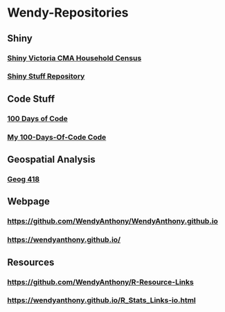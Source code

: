 # Wendy-Repositories

## Shiny
### [Shiny Victoria CMA Household Census](https://wendyanthony.shinyapps.io/VicCensusApp/)
### [Shiny Stuff Repository](https://github.com/WendyAnthony/ShinyStuff)  


## Code Stuff
### [100 Days of Code](https://github.com/WendyAnthony/100-days-of-code/blob/master/Code-Projects-2020.md)  
### [My 100-Days-Of-Code Code](https://github.com/WendyAnthony/100-days-of-code/tree/master/My-Code)


## Geospatial Analysis
### [Geog 418](https://github.com/WendyAnthony/Geog418-Spatial-Analysis)  

## Webpage
### https://github.com/WendyAnthony/WendyAnthony.github.io
### https://wendyanthony.github.io/

## Resources
### https://github.com/WendyAnthony/R-Resource-Links
### https://wendyanthony.github.io/R_Stats_Links-io.html
